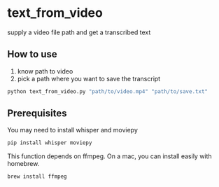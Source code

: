 # text_from_video

supply a video file path and get a transcribed text

## How to use

1. know path to video
2. pick a path where you want to save the transcript

```sh
python text_from_video.py "path/to/video.mp4" "path/to/save.txt"
```


## Prerequisites

You may need to install whisper and moviepy

```sh
pip install whisper moviepy
```

This function depends on ffmpeg. On a mac, you can install easily with homebrew.

```sh
brew install ffmpeg
```

